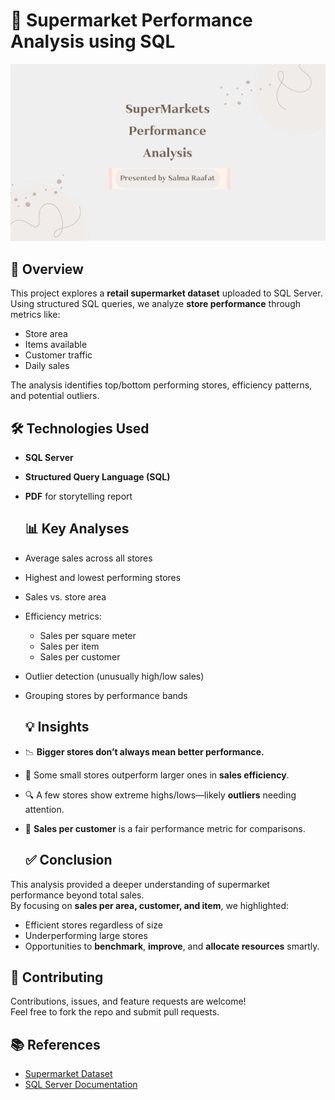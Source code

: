 # 🛒 Supermarket Performance Analysis using SQL

![Banner](https://github.com/Salmaraafat/Supermarket-branches/blob/main/Title.png)

## 📌 Overview

This project explores a **retail supermarket dataset** uploaded to SQL Server.  
Using structured SQL queries, we analyze **store performance** through metrics like:
- Store area  
- Items available  
- Customer traffic  
- Daily sales  

The analysis identifies top/bottom performing stores, efficiency patterns, and potential outliers.


## 🛠️ Technologies Used

- **SQL Server**  
- **Structured Query Language (SQL)**  
- **PDF** for storytelling report
  
  ## 📊 Key Analyses

- Average sales across all stores  
- Highest and lowest performing stores  
- Sales vs. store area  
- Efficiency metrics:  
  - Sales per square meter  
  - Sales per item  
  - Sales per customer  
- Outlier detection (unusually high/low sales)
- Grouping stores by performance bands

  ## 💡 Insights

- 📉 **Bigger stores don’t always mean better performance.**  
- 🚀 Some small stores outperform larger ones in **sales efficiency**.  
- 🔍 A few stores show extreme highs/lows—likely **outliers** needing attention.  
- 👥 **Sales per customer** is a fair performance metric for comparisons.

  ## ✅ Conclusion

This analysis provided a deeper understanding of supermarket performance beyond total sales.  
By focusing on **sales per area, customer, and item**, we highlighted:

- Efficient stores regardless of size  
- Underperforming large stores  
- Opportunities to **benchmark**, **improve**, and **allocate resources** smartly.
  
## 🙌 Contributing

Contributions, issues, and feature requests are welcome!  
Feel free to fork the repo and submit pull requests.

## 📚 References

- [Supermarket Dataset](#)
- [SQL Server Documentation](https://learn.microsoft.com/en-us/sql/sql-server/)
